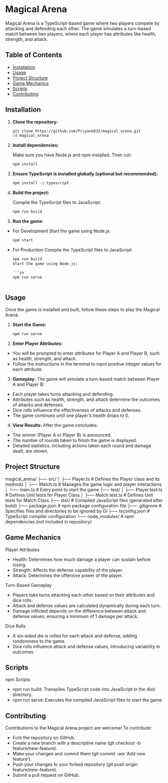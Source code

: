 # Magical Arena

Magical Arena is a TypeScript-based game where two players compete by attacking and defending each other. The game simulates a turn-based match between two players, where each player has attributes like health, strength, and attack.

## Table of Contents

- [Installation](#installation)
- [Usage](#usage)
- [Project Structure](#project-structure)
- [Game Mechanics](#game-mechanics)
- [Scripts](#scripts)
- [Contributing](#contributing)

## Installation

1. **Clone the repository:**

   ```sh
   git clone https://github.com/Priyank032/magical_arena.git
   cd magical_arena

2. **Install dependencies:**

   Make sure you have Node.js and npm installed. Then run:

   ```sh
   npm install

3. **Ensure TypeScript is installed globally (optional but recommended):**

   ```sh
   npm install -g typescript

4. **Build the project:**

   Compile the TypeScript files to JavaScript:

   ```sh
   npm run build

5. **Run the game:**
- For Development
    Start the game using Node.js:

   ```sh
   npm start

- For Production
   Compile the TypeScript files to JavaScript:
    ```sh
   npm run build
   Start the game using Node.js:

   ```sh
   npm run serve



## Usage

Once the game is installed and built, follow these steps to play the Magical Arena:

1. **Start the Game:**

   ```sh
   npm run serve

2. **Enter Player Attributes:**

 - You will be prompted to enter attributes for Player A and Player B, such as health, strength, and attack.
 - Follow the instructions in the terminal to input positive integer values for each attribute.

3. **Gameplay:**
The game will simulate a turn-based match between Player A and Player B:

- Each player takes turns attacking and defending.
- Attributes such as health, strength, and attack determine the outcomes of attacks and defenses.
- Dice rolls influence the effectiveness of attacks and defenses.
- The game continues until one player's health drops to 0.

4. **View Results:**
After the game concludes:

- The winner (Player A or Player B) is announced.
- The number of rounds taken to finish the game is displayed.
- Detailed statistics, including actions taken each round and damage dealt, are shown.

## Project Structure

magical_arena/
├── src/
│   ├── Player.ts        # Defines the Player class and its methods
│   ├── Match.ts         # Manages the game logic and player interactions
│   └── main.ts          # Entry point to start the game
├── test/
│   ├── Player.test.ts   # Defines Unit tests for Player Class
│   ├── Match.test.ts    # Defines Unit tests for Match Class
├── dist/                # Compiled JavaScript files (generated after build)
├── package.json         # npm package configuration file
├── .gitignore           # Specifies files and directories to be ignored by Gi
├── tsconfig.json        # TypeScript compiler configuration
└── node_modules/        # npm dependencies (not included in repository)

## Game Mechanics
Player Attributes
- Health: Determines how much damage a player can sustain before losing.
- Strength: Affects the defense capability of the player.
- Attack: Determines the offensive power of the player.

Turn-Based Gameplay
- Players take turns attacking each other based on their attributes and dice rolls.
- Attack and defense values are calculated dynamically during each turn.
- Damage inflicted depends on the difference between attack and defense values, ensuring a minimum of 1 damage per attack.

Dice Rolls
- A six-sided die is rolled for each attack and defense, adding randomness to the game.
- Dice rolls influence attack and defense values, introducing variability in outcomes.

## Scripts
npm Scripts
- npm run build: Transpiles TypeScript code into JavaScript in the dist/ directory.
- npm run serve: Executes the compiled JavaScript files to start the game.

## Contributing
Contributions to the Magical Arena project are welcome! To contribute:
- Fork the repository on GitHub.
- Create a new branch with a descriptive name (git checkout -b feature/new-feature).
- Make your changes and commit them (git commit -am 'Add new feature').
- Push your changes to your forked repository (git push origin feature/new-feature).
- Submit a pull request on GitHub.




